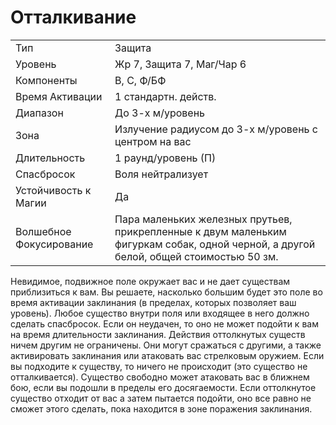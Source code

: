 # Отталкивание

|                         |                                                                                                                                       |
| ----------------------- | ------------------------------------------------------------------------------------------------------------------------------------- |
| Тип                     | Защита                                                                                                                                |
| Уровень                 | Жр 7, Защита 7, Маг/Чар 6                                                                                                             |
| Компоненты              | В, С, Ф/БФ                                                                                                                            |
| Время Активации         | 1 стандартн. действ.                                                                                                                  |
| Диапазон                | До 3-х м/уровень                                                                                                                      |
| Зона                    | Излучение радиусом до 3-х м/уровень с центром на вас                                                                                  |
| Длительность            | 1 раунд/уровень (П)                                                                                                                   |
| Спасбросок              | Воля нейтрализует                                                                                                                     |
| Устойчивость к Магии    | Да                                                                                                                                    |
| Волшебное Фокусирование | Пара маленьких железных прутьев, прикрепленные к двум маленьким фигуркам собак, одной черной, а другой белой, общей стоимостью 50 зм. |

 Невидимое, подвижное поле окружает вас и не дает существам приблизиться к вам. Вы решаете, насколько большим будет это поле во время активации заклинания (в пределах, которых позволяет ваш уровень). Любое существо внутри поля или входящее в него должно сделать спасбросок. Если он неудачен, то оно не может подойти к вам на время длительности заклинания. Действия оттолкнутых существ ничем другим не ограничены. Они могут сражаться с другими, а также активировать заклинания или атаковать вас стрелковым оружием. Если вы подходите к существу, то ничего не происходит (это существо не отталкивается). Существо свободно может атаковать вас в ближнем бою, если вы подошли в пределы его досягаемости. Если оттолкнутое существо отходит от вас а затем пытается подойти, оно все равно не сможет этого сделать, пока находится в зоне поражения заклинания. 
